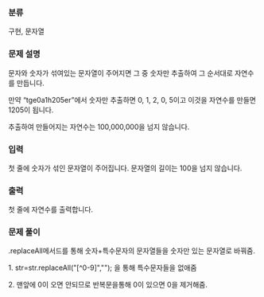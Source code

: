 ### 분류

구현, 문자열

### 문제 설명

<p>
문자와 숫자가 섞여있는 문자열이 주어지면 그 중 숫자만 추출하여 그 순서대로 자연수를 만듭니다.
</p>
<p>
만약 “tge0a1h205er”에서 숫자만 추출하면 0, 1, 2, 0, 5이고 이것을 자연수를 만들면 1205이 됩니다.  
</p>
<p>
추출하여 만들어지는 자연수는 100,000,000을 넘지 않습니다.
</p>


### 입력 

 <p>첫 줄에 숫자가 섞인 문자열이 주어집니다. 문자열의 길이는 100을 넘지 않습니다.</p>

### 출력 

 <p> 첫 줄에 자연수를 출력합니다.</p>

### 문제 풀이
<p>.replaceAll메서드를 통해 숫자+특수문자의 문자열들을 숫자만 있는 문자열로 바꿔줌.</p>
<p>1. str=str.replaceAll("[^0-9]",""); 을 통해 특수문자들을 없애줌 </p>
<p>2. 맨앞에 0이 오면 안되므로 반복문을통해 0이 있으면 0을 제거해줌.</p>
